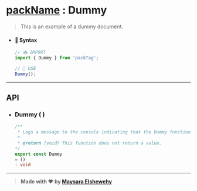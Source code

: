 # [packName](../../../README.md) : Dummy

>  This is an example of a dummy document.

- #### 🌟 Syntax


    ```ts
    // 📥 IMPORT
    import { Dummy } from 'packTag';

    // 🌠 USE
    Dummy();
    ```

---

## API

- ### Dummy ( )

    ```ts
    /**
     * Logs a message to the console indicating that the Dummy function was called.
     *
     * @return {void} This function does not return a value.
    */
    export const Dummy
    = ()
    : void
    ```

---

> **Made with ❤ by [Maysara Elshewehy](https://github.com/Maysara-Elshewehy)**
